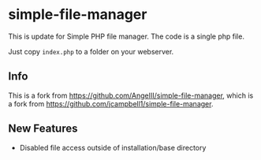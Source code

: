 simple-file-manager
===================
This is update for Simple PHP file manager.  The code is a single php file.  

Just copy `index.php` to a folder on your webserver.

## Info
This is a fork from https://github.com/AngeIII/simple-file-manager, which is a fork from https://github.com/jcampbell1/simple-file-manager.

## New Features
- Disabled file access outside of installation/base directory
